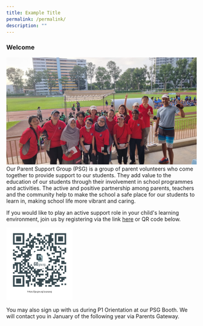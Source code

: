 ```yaml
---
title: Example Title
permalink: /permalink/
description: ""
---
```

### **Welcome**
![](/images/PSG/welcome.jpg)
Our Parent Support Group (PSG) is a group of parent volunteers who come together to provide support to our students. They add value to the education of our students through their involvement in school programmes and activities. The active and positive partnership among parents, teachers and the community help to make the school a safe place for our students to learn in, making school life more vibrant and caring.

If you would like to play an active support role in your child's learning environment, join us by registering via the link [here](https://go.gov.sg/pypspsg) or QR code below.

<img src="/images/PSG/psgqrcode.png" style="width:35%"> 

You may also sign up with us during P1 Orientation at our PSG Booth. We will contact you in January of the following year via Parents Gateway.